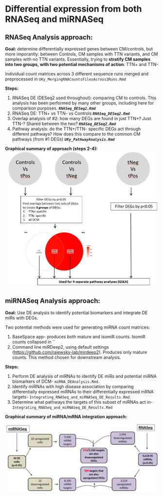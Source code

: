 # Differential expression from both RNASeq and miRNASeq

## RNASeq Analysis approach:
**Goal:** determine differentially expressed genes between CM/controls, but more imporantly: between Controls, CM samples with TTN variants, and CM samples with no TTN variants. 
Essentially, trying to **stratify CM samples into two groups, with two potential mechanisms of action**: TTN+ and TTN-

Individual count matrices across 3 different sequence runs merged and preprocessed in `UKy_MergingRNACountsFilesAcross3Runs.Rmd`

**Steps:**
1. RNASeq DE (DESeq2 used throughout): comparing CM to controls. This analysis has been performed by many other groups, including here for comparison purposes. ***`RNASeq_DESeq2.Rmd`***
2. RNASeq DE: TTN+ vs TTN- vs Controls ***`RNASeq_DESeq2.Rmd`***
3. Overlap analysis of #2: how many DEGs are found in just TTN+? Just TTN-? Shared between the two? ***`RNASeq_DESeq2.Rmd`***
4. Pathway analysis: do the TTN+/TTN- specific DEGs act through different pathways? How does this compare to the common CM pathways (from #1 DEGs) ***`UKy_PathwayAnalysis.Rmd`***

**Graphical summary of approach (steps 2-4):**
![RNASeqApproach](RNASeq_DEMethod.PNG)

## miRNASeq Analysis approach:
**Goal:** Use DE analysis to identify potential biomarkers and integrate DE miRs with DEGs.

Two potential methods were used for generating miRNA count matrices:
1. BaseSpace app- produces both mature and isomiR counts. IsomiR counts collapsed in ``
2. Command line miRDeep2, using default settings (https://github.com/rajewsky-lab/mirdeep2). Produces only mature counts. This method chosen for downstream analysis.

**Steps:**
1. Perform DE analysis of miRNAs to identify DE miRs and potential miRNA biomarkers of DCM- `miRNA_DEAnalysis.Rmd`.
2. Identify miRNAs with high disease association by comparing differentially expressed miRNAs to their differentially expressed mRNA targets- `Integrating_RNASeq_and_miRNASeq_DE_Results.Rmd`. 
3. Determine what pathways the targets of this subset of miRNAs act in- `Integrating_RNASeq_and_miRNASeq_DE_Results.Rmd`


**Graphical summary of miRNA/mRNA integration approach:**

![miRNAApproach](miRNAMethod.PNG)
